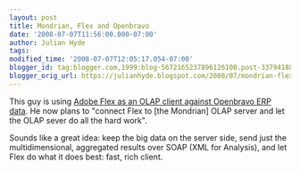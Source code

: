 ```yaml
---
layout: post
title: Mondrian, Flex and Openbravo
date: '2008-07-07T11:56:00.000-07:00'
author: Julian Hyde
tags:
modified_time: '2008-07-07T12:05:17.054-07:00'
blogger_id: tag:blogger.com,1999:blog-5672165237896126100.post-3379418843354762954
blogger_orig_url: https://julianhyde.blogspot.com/2008/07/mondrian-flex-and-openbravo.html
---
```


This guy is using
[Adobe Flex as an OLAP client against Openbravo ERP data](https://opensourceerpguru.com/2008/07/06/flex-client-side-olap-for-open-source-erp-openbravo/).
He now plans to "connect Flex to [the Mondrian] OLAP server and let
the OLAP sever do all the hard work".

Sounds like a great idea: keep the big data on the server side, send
just the multidimensional, aggregated results over SOAP (XML for
Analysis), and let Flex do what it does best: fast, rich client.
